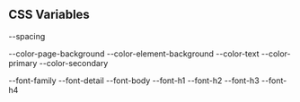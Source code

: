 ## CSS Variables

--spacing

--color-page-background
--color-element-background
--color-text
--color-primary
--color-secondary

--font-family
--font-detail
--font-body
--font-h1
--font-h2
--font-h3
--font-h4
